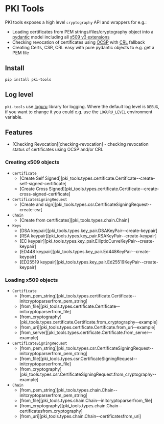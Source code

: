 # PKI Tools

PKI tools exposes a high level `cryptography` API and wrappers for e.g.:

* Loading certificates from PEM strings/files/cryptography object into
  a [pydantic][pydantic-docs] model including all
  [x509 v3 extensions][ext-draft]
* Checking revocation of certificates using [OCSP][ocsp-draft] with
  [CRL][crl-draft] fallback
* Creating Certs, CSR, CRL easy with pure pydantic objects to e.g. get a
  PEM file

## Install

`pip install pki-tools`

## Log level

`pki-tools` use [loguru] library for logging. Where the default log level
is `DEBUG`, if you want to change it you could e.g. use the `LOGURU_LEVEL`
environment variable.

## Features

* [Checking Revocation][checking-revocation] - checking
  revocation status of certificates using OCSP and/or CRL

### Creating x509 objects

* `Certificate`
    * [Create Self Signed][pki_tools.types.certificate.Certificate--create-self-signed-certificate]
    * [Create Cross Signed][pki_tools.types.certificate.Certificate--create-cross-signed-certificate]
* `CertificateSigningRequest`
    * [Create and sign][pki_tools.types.csr.CertificateSigningRequest--create-csr]
* `Chain`
    * [Create from certificates][pki_tools.types.chain.Chain]
* `Keys`
    * [DSA keypair][pki_tools.types.key_pair.DSAKeyPair--create-keypair]
    * [RSA keypair][pki_tools.types.key_pair.RSAKeyPair--create-keypair]
    * [EC keypair][pki_tools.types.key_pair.EllipticCurveKeyPair--create-keypair]
    * [ED448 keypair][pki_tools.types.key_pair.Ed448KeyPair--create-keypair]
    * [ED25519 keypair][pki_tools.types.key_pair.Ed25519KeyPair--create-keypair]

### Loading x509 objects

* `Certificate`
    * [from_pem_string][pki_tools.types.certificate.Certificate--initcryptoparserfrom_pem_string]
    * [from_file][pki_tools.types.certificate.Certificate--initcryptoparserfrom_file]
    * [from_cryptography][pki_tools.types.certificate.Certificate.from_cryptography--example]
    * [from_uri][pki_tools.types.certificate.Certificate.from_uri--example]
    * [from_server][pki_tools.types.certificate.Certificate.from_server--example]
* `CertificateSigningRequest`
    * [from_pem_string][pki_tools.types.csr.CertificateSigningRequest--initcryptoparserfrom_pem_string]
    * [from_file][pki_tools.types.csr.CertificateSigningRequest--initcryptoparserfrom_file]
    * [from_cryptography][pki_tools.types.csr.CertificateSigningRequest.from_cryptography--example]
* `Chain`
    * [from_pem_string][pki_tools.types.chain.Chain--initcryptoparserfrom_pem_string]
    * [from_file][pki_tools.types.chain.Chain--initcryptoparserfrom_file]
    * [from_cryptography][pki_tools.types.chain.Chain--certificatesfrom_cryptography]
    * [from_uri][pki_tools.types.chain.Chain--certificatesfrom_uri]


[pydantic-docs]: https://docs.pydantic.dev/latest/

[ocsp-draft]: https://datatracker.ietf.org/doc/html/rfc5280.html#section-4.2.2.1

[crl-draft]: https://datatracker.ietf.org/doc/html/rfc5280.html#section-4.2.1.13

[ext-draft]: https://datatracker.ietf.org/doc/html/rfc5280.html#section-4.2

[loguru]: https://github.com/Delgan/loguru